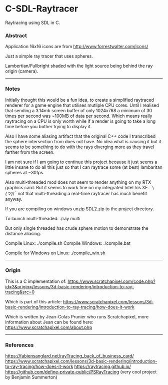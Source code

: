 # C-SDL-Raytracer
Raytracing using SDL in C.

### Abstract
Application 16x16 icons are from http://www.forrestwalter.com/icons/

Just a simple ray tracer that uses spheres.

Lambertian/Fullbright shaded with the light source being behind the ray origin (camera).

---

### Notes

Initially thought this would be a fun idea, to create a simplified raytraced renderer for a game engine
that utilises mutliple CPU cores. Until I realised that sending a 3.14mb screen buffer of only 1024x768
a minimum of 30 times per second was ~100MB of data per second. Which means really raytracing on a CPU
is only worth while if a render is going to take a long time before you bother trying to display it.

Also I have some aliasing artifact that the original C++ code I transcribed the sphere intersection from
does not have. No idea what is causing it but it seems to be something to do with the rays diverging more
as they travel farther from the screen.

I am not sure if I am going to continue this project because it just seems a little insane to do all this
just so that I can raytrace some (at best) lambaritan spheres at ~30fps.

Also multi-threaded mod does not seem to render anything on my RTX graphics card. But it seems to work fine
on my integrated Intel Iris XE. ¯\\_(ツ)_/¯ not that multi-threading a real-time raytracer has much benefit
anyway.

If you are compiling on windows unzip SDL2.zip to the project directory.

To launch multi-threaded: ./ray multi

But only single threaded has crude sphere motion to demonstrate the distance aliasing.

Compile Linux: ./compile.sh
Compile Windows: ./compile.bat

Compile for Windows on Linux: ./compile_win.sh

---

### Origin

This is a C implementation of:
https://www.scratchapixel.com/code.php?id=3&origin=/lessons/3d-basic-rendering/introduction-to-ray-tracing&src=0

Which is part of this article:
https://www.scratchapixel.com/lessons/3d-basic-rendering/introduction-to-ray-tracing/how-does-it-work

Which is written by Jean-Colas Prunier who runs Scratchapixel, more information about Jean can be found here:
https://www.scratchapixel.com/about.php

---

### References

https://fabiensanglard.net/rayTracing_back_of_business_card/
https://www.scratchapixel.com/lessons/3d-basic-rendering/introduction-to-ray-tracing/how-does-it-work
https://raytracing.github.io/
https://github.com/define-private-public/PSRayTracing (very cool project by Benjamin Summerton)
